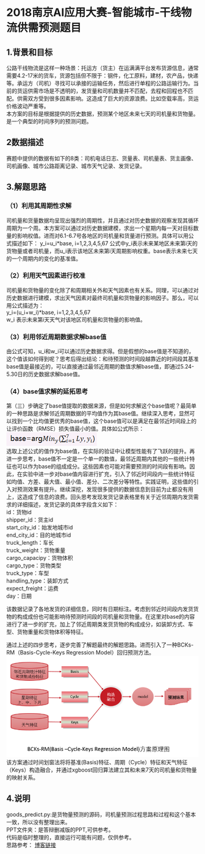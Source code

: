 # 2018南京AI应用大赛-智能城市-干线物流供需预测题目


## 1.背景和目标
公路干线物流是这样一种场景：托运方（货主）在运满满平台发布货源信息，通常需要4.2-17米的货车，货源包括但不限于：钢件，化工原料，建材，农产品，快递等。承运方（司机）寻找可以承接的运输任务，然后进行单程的公路运输行为。当前的货运供需市场是不透明的，发货量和司机数量并不匹配，去程和回程也不匹配。供需双方受到很多因素影响。这造成了巨大的资源浪费。比如空载率高，货运价格波动严重等。<br>
本方案的目标是根据提供的历史数据，预测某个地区未来七天的司机量和货物量。是一个典型的时间序列的预测问题。

## 2数据描述
赛题中提供的数据有如下的8类：司机电话日志、货量表、司机量表、货主画像、司机画像、城市公路距离记录、城市天气记录、发货记录。

## 3.解题思路
### （1）利用其周期性求解
司机量和货量数据均呈现出强烈的周期性，并且通过对历史数据的观察发现其循环周期为一个周。本方案可以通过对历史数据建模，求出一个星期内每一天对目标数量的影响权值。进而对6.1-6.7号各地区的司机量和货量进行预测。具体可以用公式描述如下：
y_i=u_i*base,   i=1,2,3,4,5,67
公式中y_i表示未来某地区未来第i天的货物量或者司机量，而u_i表示该地区未来第i天周期影响权重。base表示未来七天的一个周期内的变化的基准值。
### （2）利用天气因素进行校准
司机量和货物量的变化除了和周期相关外和天气因素也有关系。同理，可以通过对历史数据进行建模，求出天气因素对最终司机量和货物量的影响因子。那么，可以用公式描述为：<br>
y_i=(u_i+w_i)*base,   i=1,2,3,4,5,67<br>
w_i 表示未来第i天天气对该地区司机量和货物量的影响值。
### （3）利用邻近周期数据求解base值
由公式可知，u_i和w_i可以通过历史数据求得。但是假想的base值是不知道的，这个值该如何得到呢？思考后得出结论：和待预测的时间段越靠近的时间段其基准base值是最接近的，可以直接通过最邻近周期的数值求解base值，即通过5.24-5.30日的历史数据求解base值。
### （4）base值求解的延拓思考
第（三）步确定了base值提取的数据来源，但是如何求解这个base值呢？最简单的一种思路是求解邻近周期数据的平均值作为其base值。继续深入思考，显然可以找到一个比均值更优秀的base值，这个base值可以是满足在最邻近时间段上的让评价函数（RMSE）损失值最小的值。具体如公式所示：<br>
![image](https://github.com/LittleBoyHack/2018--AI--------------------/blob/master/src/equals.png)<br>
选取上述公式的值作为base值，在实际的验证中让模型性能有了飞跃的提升。再进一步思考，base值不一定是一个单一的数值，最邻近周期内其他的一些统计特征也可以作为base的组成成分。这些因素也可能对需要预测的时间段有影响。因此，在实验中进一步对base值内容进行扩充，引入了邻近时间段内一些统计特征如均值、方差、最大值、最小值、差分、二次差分等特性。实践证明，这些值的引入对预测效果有提升。继续深挖，发现很多提供的数据信息到目前为止都没有用上，这造成了信息的浪费。回头思考发现发货记录表格里有关于近邻周期内发货需求的详细描述，发货记录的具体字段含义如下：
<br>
id：货物id<br>
shipper_id：货主id<br>
start_city_id：始发地城市id<br>
end_city_id：目的地城市id<br>
truck_length：车长<br>
truck_weight：货物重量	<br>
cargo_capacipy：货物体积<br>
cargo_type：货物类型<br>
truck_type：车型<br>
handling_type：装卸方式<br>
expect_freight：运费<br>
day：日期<br>

  该数据记录了各地发货的详细信息，同时有日期标注。考虑到邻近时间段内发货货物的构成成份也可能影响待预测时间段的司机量和货物量。在这里对base的内容进行了进一步的扩充，加上了邻近周期类发货货物的构成成分，如装卸方式、车型、货物重量和货物体积等特征。

  通过上述的四步思考，逐步完善了解题最终的解题思路。进而引入了一种BCKs-RM（Basis-Cycle-Keys Regression Model）回归预测方法。
  <br>
  ![image](https://github.com/LittleBoyHack/2018--AI--------------------/blob/master/src/BCKs-RM.png)
  <br>
该方案通过时间划窗法将将基准(Basis)特征、周期（Cycle）特征和天气特征（Keys）构造融合，并通过xgboost回归算法建立其和未来7天的司机量和货物量的映射关系。


## 4.说明

goods_predict.py:是货物量预测的源码，司机量预测过程思路和过程和这个基本一致，所以没有整理出来。<br>
PPT文件夹：是答辩删减版的PPT,可供参考。<br>
代码是临时整理的，直接运行可能有问题，仅供参考。<br>
思路参考：
[博客链接](https://www.jianshu.com/p/31e20f00c26f?spm=5176.9876270.0.0.3a54e44a5rYfWp)



